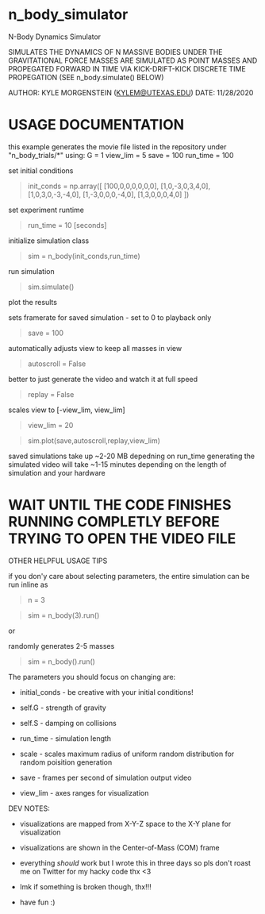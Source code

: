 # n_body_simulator
N-Body Dynamics Simulator
 
SIMULATES THE DYNAMICS OF N MASSIVE BODIES UNDER THE GRAVITATIONAL FORCE
MASSES ARE SIMULATED AS POINT MASSES AND PROPEGATED FORWARD IN TIME VIA
KICK-DRIFT-KICK DISCRETE TIME PROPEGATION (SEE n_body.simulate() BELOW)

AUTHOR: KYLE MORGENSTEIN (KYLEM@UTEXAS.EDU)
DATE: 11/28/2020

USAGE DOCUMENTATION
=====================================================================

this example generates the movie file listed in the repository under "n_body_trials/*"
using:
G = 1
view_lim = 5
save = 100
run_time = 100

set initial conditions

>init_conds = np.array([
	[100,0,0,0,0,0,0],
	[1,0,-3,0,3,4,0],
	[1,0,3,0,-3,-4,0],
	[1,-3,0,0,0,-4,0],
	[1,3,0,0,0,4,0]
	])

set experiment runtime
>run_time = 10 [seconds]

initialize simulation class

>sim = n_body(init_conds,run_time)

run simulation

>sim.simulate()

plot the results

sets framerate for saved simulation - set to 0 to playback only

>save = 100

automatically adjusts view to keep all masses in view

>autoscroll = False 

better to just generate the video and watch it at full speed

>replay = False

scales view to [-view_lim, view_lim]

>view_lim = 20

>sim.plot(save,autoscroll,replay,view_lim)

saved simulations take up ~2-20 MB depedning on run_time
generating the simulated video will take ~1-15 minutes 
depending on the length of simulation and your hardware

WAIT UNTIL THE CODE FINISHES RUNNING COMPLETLY BEFORE TRYING TO OPEN THE VIDEO FILE
=====================================================================

OTHER HELPFUL USAGE TIPS

if you don'y care about selecting parameters, 
the entire simulation can be run inline as

>n = 3

>sim = n_body(3).run()

or 
	
randomly generates 2-5 masses

>sim = n_body().run()  

The parameters you should focus on changing are:

- initial_conds - be creative with your initial conditions!
	
- self.G - strength of gravity
	
- self.S - damping on collisions

- run_time - simulation length

- scale - scales maximum radius of uniform random distribution for random poisition generation

- save - frames per second of simulation output video

- view_lim - axes ranges for visualization

DEV NOTES:

- visualizations are mapped from X-Y-Z space to the X-Y plane for visualization

- visualizations are shown in the Center-of-Mass (COM) frame

- everything *should* work but I wrote this in three days so pls don't roast me on Twitter for my hacky code thx <3

- lmk if something is broken though, thx!!!

- have fun :)
